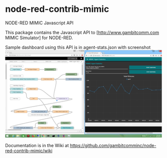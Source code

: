 # node-red-contrib-mimic

NODE-RED MIMIC Javascript API

This package contains the Javascript API to [http://www.gambitcomm.com MIMIC Simulator] for NODE-RED.

Sample dashboard using this API is in agent-stats.json with screenshot
![screenshot](https://github.com/gambitcomminc/node-red-contrib-mimic/blob/master/mimic-nodered-agents-3.png)

Documentation is in the Wiki at https://github.com/gambitcomminc/node-red-contrib-mimic/wiki
